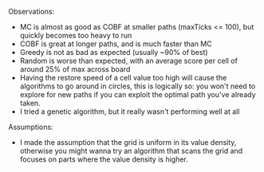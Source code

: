 Observations:
- MC is almost as good as COBF at smaller paths (maxTicks <= 100), but quickly becomes too heavy to run
- COBF is great at longer paths, and is much faster than MC
- Greedy is not as bad as expected (usually ~90% of best)
- Random is worse than expected, with an average score per cell of around 25% of max across board
- Having the restore speed of a cell value too high will cause the algorithms to go around in circles, this is logically so: you won't need to explore for new paths if you can exploit the optimal path you've already taken.
- I tried a genetic algorithm, but it really wasn't performing well at all

Assumptions:
- I made the assumption that the grid is uniform in its value density, otherwise you might wanna try an algorithm that scans the grid and focuses on parts where the value density is higher.